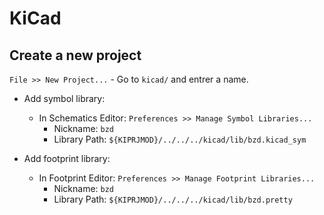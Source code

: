 # KiCad

## Create a new project

`File >> New Project...` - Go to `kicad/` and entrer a name.

- Add symbol library:

  - In Schematics Editor: `Preferences >> Manage Symbol Libraries...`
    - Nickname: `bzd`
    - Library Path: `${KIPRJMOD}/../../../kicad/lib/bzd.kicad_sym`

- Add footprint library:
  - In Footprint Editor: `Preferences >> Manage Footprint Libraries...`
    - Nickname: `bzd`
    - Library Path: `${KIPRJMOD}/../../../kicad/lib/bzd.pretty`
